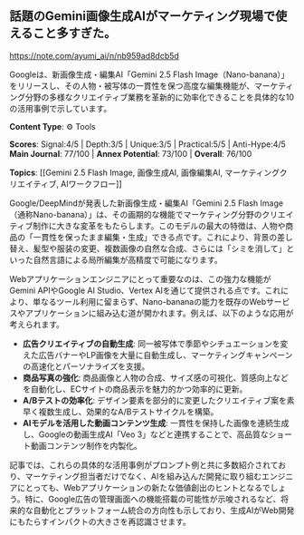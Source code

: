 ## 話題のGemini画像生成AIがマーケティング現場で使えること多すぎた。

https://note.com/ayumi_ai/n/nb959ad8dcb5d

Googleは、新画像生成・編集AI「Gemini 2.5 Flash Image（Nano-banana）」をリリースし、その人物・被写体の一貫性を保つ高度な編集機能が、マーケティング分野の多様なクリエイティブ業務を革新的に効率化できることを具体的な10の活用事例で示しています。

**Content Type**: ⚙️ Tools

**Scores**: Signal:4/5 | Depth:3/5 | Unique:3/5 | Practical:5/5 | Anti-Hype:4/5
**Main Journal**: 77/100 | **Annex Potential**: 73/100 | **Overall**: 76/100

**Topics**: [[Gemini 2.5 Flash Image, 画像生成AI, 画像編集AI, マーケティングクリエイティブ, AIワークフロー]]

Google/DeepMindが発表した新画像生成・編集AI「Gemini 2.5 Flash Image（通称Nano-banana）」は、その画期的な機能でマーケティング分野のクリエイティブ制作に大きな変革をもたらします。このモデルの最大の特徴は、人物や商品の「一貫性を保ったまま編集・生成」できる点です。これにより、背景の差し替え、髪型や服装の変更、複数画像の自然な合成、さらには「シミを消して」といった自然言語による局所編集が高精度で可能になります。

Webアプリケーションエンジニアにとって重要なのは、この強力な機能がGemini APIやGoogle AI Studio、Vertex AIを通じて提供される点です。これにより、単なるツール利用に留まらず、Nano-bananaの能力を既存のWebサービスやアプリケーションに組み込む道が開かれます。例えば、以下のような応用が考えられます。

*   **広告クリエイティブの自動生成**: 同一被写体で季節やシチュエーションを変えた広告バナーやLP画像を大量に自動生成し、マーケティングキャンペーンの高速化とパーソナライズを支援。
*   **商品写真の強化**: 商品画像と人物の合成、サイズ感の可視化、質感向上などを自動化し、ECサイトの商品表示を魅力的かつ効率的に更新。
*   **A/Bテストの効率化**: デザイン要素を部分的に変更したクリエイティブ案を素早く複数生成し、効果的なA/Bテストサイクルを構築。
*   **AIモデルを活用した動画コンテンツ生成**: 一貫性を保持した画像を連続生成し、Googleの動画生成AI「Veo 3」などと連携することで、高品質なショート動画コンテンツ制作を内製化。

記事では、これらの具体的な活用事例がプロンプト例と共に多数紹介されており、マーケティング担当者だけでなく、AIを組み込んだ開発に取り組むエンジニアにとっても、Webアプリケーションの新たな価値創出のヒントとなるでしょう。特に、Google広告の管理画面への機能搭載の可能性が示唆されるなど、将来的な自動化とプラットフォーム統合の方向性も示しており、生成AIがWeb開発にもたらすインパクトの大きさを再認識させます。